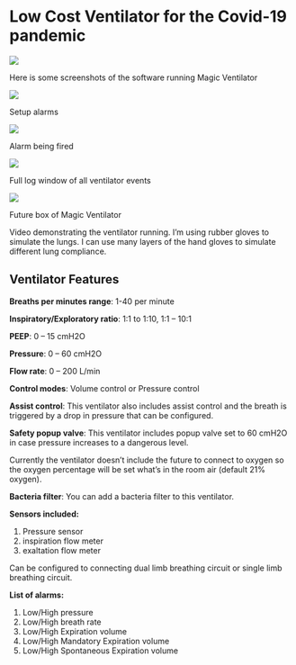# Low Cost Ventilator for the Covid-19 pandemic

![](http://magicventilator.com/wp-content/uploads/2020/07/Screen-Shot-2020-07-01-at-6.11.59-PM-1-1024x640.png)

Here is some screenshots of the software running Magic Ventilator

![](http://magicventilator.com/wp-content/uploads/2020/07/Screen-Shot-2020-07-01-at-6.12.08-PM-1024x640.png)

Setup alarms  

![](http://magicventilator.com/wp-content/uploads/2020/07/Screen-Shot-2020-07-01-at-6.12.28-PM-1024x640.png)

Alarm being fired

![](http://magicventilator.com/wp-content/uploads/2020/07/Screen-Shot-2020-07-01-at-6.12.35-PM-1024x640.png)

Full log window of all ventilator events

![](http://magicventilator.com/wp-content/uploads/2020/07/IMG_2650_4.jpg)

Future box of Magic Ventilator

Video demonstrating the ventilator running. I’m using rubber gloves to simulate the lungs. I can use many layers of the hand gloves to simulate different lung compliance.

## Ventilator Features

**Breaths per minutes range**: 1-40 per minute

**Inspiratory/Exploratory ratio**: 1:1 to 1:10, 1:1 – 10:1

**PEEP**: 0 – 15 cmH2O

**Pressure**: 0 – 60 cmH2O

**Flow rate**: 0 – 200 L/min

**Control modes**: Volume control or Pressure control

**Assist control**: This ventilator also includes assist control and the breath is triggered by a drop in pressure that can be configured.

**Safety popup valve**: This ventilator includes popup valve set to 60 cmH2O in case pressure increases to a dangerous level.

Currently the ventilator doesn’t include the future to connect to oxygen so the oxygen percentage will be set what’s in the room air (default 21% oxygen).

**Bacteria filter**: You can add a bacteria filter to this ventilator.

**Sensors included:**

1.  Pressure sensor
2.  inspiration flow meter
3.  exaltation flow meter

Can be configured to connecting dual limb breathing circuit or single limb breathing circuit.

**List of alarms:**

1.  Low/High pressure
2.  Low/High breath rate
3.  Low/High Expiration volume
4.  Low/High Mandatory Expiration volume
5.  Low/High Spontaneous Expiration volume

